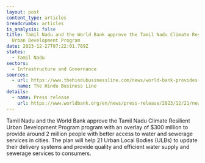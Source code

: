 ```yaml
---
layout: post
content_type: articles
breadcrumbs: articles
is_analysis: false
title: Tamil Nadu and the World Bank approve the Tamil Nadu Climate Resilient
  Urban Development Program
date: 2023-12-27T07:22:01.789Z
states:
  - Tamil Nadu
sectors:
  - Infrastructure and Governance
sources:
  - url: https://www.thehindubusinessline.com/news/world-bank-provides-300-million-loan-to-tamil-nadu-to-help-21-urban-local-bodies/article67665536.ece1
    name: The Hindu Business Line
details:
  - name: Press release
    url: https://www.worldbank.org/en/news/press-release/2023/12/21/new-world-bank-program-to-strengthen-urban-water-sewerage-system-for-2-million-people-in-india-s-tamil-nadu-state
---
```

Tamil Nadu and the World Bank approve the Tamil Nadu Climate Resilient Urban Development Program program with an overlay of $300 million to provide around 2 million people with better access to water and sewerage services in cities. The plan will help 21 Urban Local Bodies (ULBs) to update their delivery systems and provide quality and efficient water supply and sewerage services to consumers.